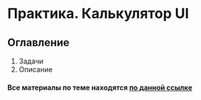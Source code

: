 # Практика. Калькулятор UI

## Оглавление

1. Задачи
2. Описание

#### Все материалы по теме находятся [по данной ссылке](https://butyrskiy.notion.site/UI-638457b63392424c89f93f7dd2557453?pvs=4)
